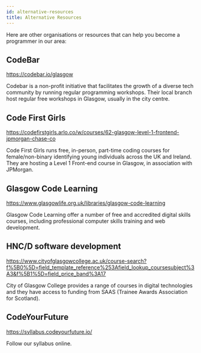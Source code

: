 ```yaml
---
id: alternative-resources
title: Alternative Resources
---
```


Here are other organisations or resources that can help you become a programmer in our area:

## CodeBar

https://codebar.io/glasgow

Codebar is a non-profit initiative that facilitates the growth of a diverse tech community by running regular programming workshops. Their local branch host regular free workshops in Glasgow, usually in the city centre.

## Code First Girls

https://codefirstgirls.arlo.co/w/courses/62-glasgow-level-1-frontend-jpmorgan-chase-co

Code First Girls runs free, in-person, part-time coding courses for female/non-binary identifying young individuals across the UK and Ireland. They are hosting a Level 1 Front-end course in Glasgow, in association with JPMorgan.

## Glasgow Code Learning

https://www.glasgowlife.org.uk/libraries/glasgow-code-learning

Glasgow Code Learning offer a number of free and accredited digital skills courses, including professional computer skills training and web development.

## HNC/D software development

https://www.cityofglasgowcollege.ac.uk/course-search?f%5B0%5D=field_template_reference%253Afield_lookup_coursesubject%3A3&f%5B1%5D=field_price_band%3A17

City of Glasgow College provides a range of courses in digital technologies and they have access to funding from SAAS (Trainee Awards Association for Scotland).

## CodeYourFuture

https://syllabus.codeyourfuture.io/

Follow our syllabus online.
